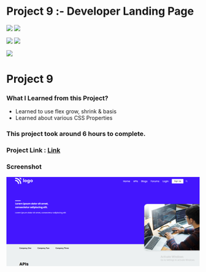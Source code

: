 # Project 9 :- Developer Landing Page

![](https://img.shields.io/badge/iNeuron-LCO-red)
![](https://img.shields.io/badge/Hitesh--Choudhary-Full--stack--js--bootcamp-yellow)

![](https://img.shields.io/badge/HTML-CSS-orange)
![](https://img.shields.io/badge/LIVE--CLASS-PROJECT9-blueviolet)

![](https://img.shields.io/badge/Hrishikesh--Kumbhar-Software--Engineer-blue)

# Project 9

### What I Learned from this Project?

- Learned to use flex grow, shrink & basis
- Learned about various CSS Properties

### This project took around 6 hours to complete.

### Project Link : [Link](https://design-landing-page-dashboard.netlify.app/)


### Screenshot

![](./screenshot/Proj9.png)